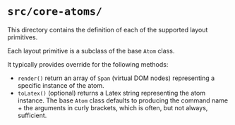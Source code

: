 # `src/core-atoms/`

This directory contains the definition of each of the supported layout primitives.

Each layout primitive is a subclass of the base `Atom` class.

It typically provides override for the following methods:

-   `render()` return an array of `Span` (virtual DOM nodes) representing a
    specific instance of the atom.
-   `toLatex()` (optional) returns a Latex string representing the atom instance.
    The base `Atom` class defaults to producing the command name + the arguments in curly brackets, which is often, but not always, sufficient.
